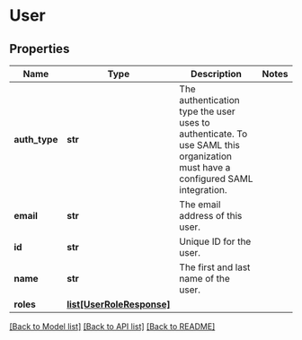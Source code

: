 # User

## Properties
Name | Type | Description | Notes
------------ | ------------- | ------------- | -------------
**auth_type** | **str** | The authentication type the user uses to authenticate. To use SAML this organization must have a configured SAML integration. | 
**email** | **str** | The email address of this user. | 
**id** | **str** | Unique ID for the user. | 
**name** | **str** | The first and last name of the user. | 
**roles** | [**list[UserRoleResponse]**](UserRoleResponse.md) |  | 

[[Back to Model list]](../README.md#documentation-for-models) [[Back to API list]](../README.md#documentation-for-api-endpoints) [[Back to README]](../README.md)

